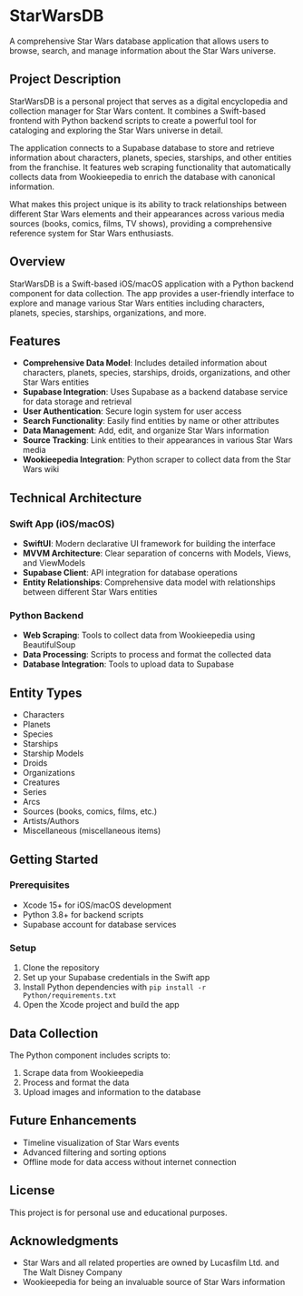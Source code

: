 # StarWarsDB

A comprehensive Star Wars database application that allows users to browse, search, and manage information about the Star Wars universe.

## Project Description

StarWarsDB is a personal project that serves as a digital encyclopedia and collection manager for Star Wars content. It combines a Swift-based frontend with Python backend scripts to create a powerful tool for cataloging and exploring the Star Wars universe in detail.

The application connects to a Supabase database to store and retrieve information about characters, planets, species, starships, and other entities from the franchise. It features web scraping functionality that automatically collects data from Wookieepedia to enrich the database with canonical information.

What makes this project unique is its ability to track relationships between different Star Wars elements and their appearances across various media sources (books, comics, films, TV shows), providing a comprehensive reference system for Star Wars enthusiasts.

## Overview

StarWarsDB is a Swift-based iOS/macOS application with a Python backend component for data collection. The app provides a user-friendly interface to explore and manage various Star Wars entities including characters, planets, species, starships, organizations, and more.

## Features

- **Comprehensive Data Model**: Includes detailed information about characters, planets, species, starships, droids, organizations, and other Star Wars entities
- **Supabase Integration**: Uses Supabase as a backend database service for data storage and retrieval
- **User Authentication**: Secure login system for user access
- **Search Functionality**: Easily find entities by name or other attributes
- **Data Management**: Add, edit, and organize Star Wars information
- **Source Tracking**: Link entities to their appearances in various Star Wars media
- **Wookieepedia Integration**: Python scraper to collect data from the Star Wars wiki

## Technical Architecture

### Swift App (iOS/macOS)

- **SwiftUI**: Modern declarative UI framework for building the interface
- **MVVM Architecture**: Clear separation of concerns with Models, Views, and ViewModels
- **Supabase Client**: API integration for database operations
- **Entity Relationships**: Comprehensive data model with relationships between different Star Wars entities

### Python Backend

- **Web Scraping**: Tools to collect data from Wookieepedia using BeautifulSoup
- **Data Processing**: Scripts to process and format the collected data
- **Database Integration**: Tools to upload data to Supabase

## Entity Types

- Characters
- Planets
- Species
- Starships
- Starship Models
- Droids
- Organizations
- Creatures
- Series
- Arcs
- Sources (books, comics, films, etc.)
- Artists/Authors
- Miscellaneous (miscellaneous items)

## Getting Started

### Prerequisites

- Xcode 15+ for iOS/macOS development
- Python 3.8+ for backend scripts
- Supabase account for database services

### Setup

1. Clone the repository
2. Set up your Supabase credentials in the Swift app
3. Install Python dependencies with `pip install -r Python/requirements.txt`
4. Open the Xcode project and build the app

## Data Collection

The Python component includes scripts to:

1. Scrape data from Wookieepedia
2. Process and format the data
3. Upload images and information to the database

## Future Enhancements

- Timeline visualization of Star Wars events
- Advanced filtering and sorting options
- Offline mode for data access without internet connection

## License

This project is for personal use and educational purposes.

## Acknowledgments

- Star Wars and all related properties are owned by Lucasfilm Ltd. and The Walt Disney Company
- Wookieepedia for being an invaluable source of Star Wars information
